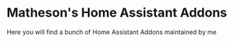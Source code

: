 # Matheson's Home Assistant Addons
Here you will find a bunch of Home Assistant Addons maintained by me 
